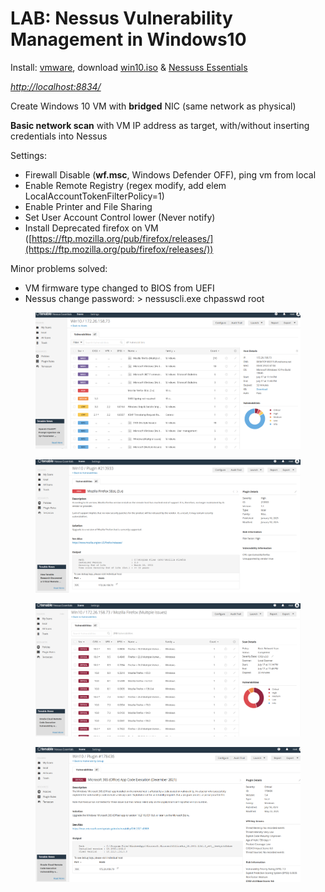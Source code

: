 # LAB: Nessus Vulnerability Management in Windows10

Install: [vmware](https://www.youtube.com/redirect?event=video_description\&redir_token=QUFFLUhqa2JpUEZILWN6cUozRDJsaUtKUkowYk5sQ0RpQXxBQ3Jtc0tsU0tYcXlwOE5PenBaOXNPRHRmVXBfX21WTFB3aERZYVYyS1ZWc0tSWmFNVDlyb1pHLURkTnUyWDFDZGNWOWdWbnJqanYtaTlweWZJdzNGdHdGZWUybHNoUHB1U2tQVzhQbFVwbkJXMVlGdkFwZS15MA\&q=https%3A%2F%2Fwww.vmware.com%2Fproducts%2Fworkstation-player%2Fworkstation-player-evaluation.html\&v=lT6Px9zJM3s), download [win10.iso](https://www.youtube.com/redirect?event=video_description\&redir_token=QUFFLUhqblZ4SElwNldhTU9neWNlNnRwY29MWjNwQWc4QXxBQ3Jtc0ttR1JtX2NidzV4dWxzSFl2TEpoMkEyYjIzTzRWMHlINGJoWTF3UGE4UGtKNVVfaWFBRG9hQnZmbkRYVURRbC02OTJHd05uZnFGVllWTVlaUjE5TU9DeUFNbk1uMVlaRlluRTlrZ0Y3OVI3OHh4ZVpYZw\&q=https%3A%2F%2Fwww.microsoft.com%2Fen-us%2Fsoftware-download%2Fwindows10\&v=lT6Px9zJM3s) & [Nessuss Essentials](https://www.youtube.com/redirect?event=video_description\&redir_token=QUFFLUhqbFlaamdBS2hETnVudGhoR3p1UkN3Rmt6OXl1Z3xBQ3Jtc0tuWG1CV3JiTC0wZXlSQ25hTE5QUUFILUxWaHFjemtkdlNncVVnb0t3TVg4Uk41WmZCVFlxVEZXZEt1SUJiTjNRTktwYnJSNDR5QmtmQm0yRDlkaUxNc2VhX3hhSXNrS2pXbk9XYmNRMFNWa2hqbTVyWQ\&q=https%3A%2F%2Fwww.tenable.com%2Fproducts%2Fnessus%2Fnessus-essentials\&v=lT6Px9zJM3s)

[_http://localhost:8834/_](http://localhost:8834/)

Create Windows 10 VM with **bridged** NIC (same network as physical)



**Basic network scan**  with VM IP address as target, with/without inserting credentials into Nessus

Settings:

* Firewall Disable (**wf.msc**, Windows Defender OFF), ping vm from local&#x20;
* Enable Remote Registry (regex modify, add elem LocalAccountTokenFilterPolicy=1)
* Enable Printer and File Sharing&#x20;
* Set User Account Control lower (Never notify)
* Install Deprecated firefox on VM ([https://ftp.mozilla.org/pub/firefox/releases/](https://ftp.mozilla.org/pub/firefox/releases/))



Minor problems solved:

* VM firmware type changed to BIOS from UEFI
* Nessus change password: > nessuscli.exe chpasswd root

<figure><img src="../.gitbook/assets/image (6) (1) (1) (1) (1) (1) (1) (1).png" alt=""><figcaption></figcaption></figure>

<figure><img src="../.gitbook/assets/image (1) (1) (1) (1) (1) (1) (1) (1) (1).png" alt=""><figcaption></figcaption></figure>

<figure><img src="../.gitbook/assets/image (2) (1) (1) (1) (1) (1) (1) (1) (1).png" alt=""><figcaption></figcaption></figure>

<figure><img src="../.gitbook/assets/image (3) (1) (1) (1) (1) (1) (1) (1) (1).png" alt=""><figcaption></figcaption></figure>

